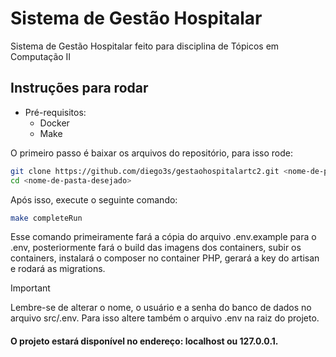 # Sistema de Gestão Hospitalar
Sistema de Gestão Hospitalar feito para disciplina de Tópicos em Computação II

## Instruções para rodar

* Pré-requisitos:
    - Docker
    - Make

O primeiro passo é baixar os arquivos do repositório, para isso rode:
```bash
git clone https://github.com/diego3s/gestaohospitalartc2.git <nome-de-pasta-desejado>
cd <nome-de-pasta-desejado>
```

Após isso, execute o seguinte comando:
```bash
make completeRun
```
Esse comando primeiramente fará a cópia do arquivo .env.example para o .env, posteriormente fará o build das imagens dos containers, subir os containers, instalará o composer no container PHP, gerará a key do artisan e rodará as migrations.

> [!IMPORTANT]  
> Lembre-se de alterar o nome, o usuário e a senha do banco de dados no arquivo src/.env. Para isso altere também o arquivo .env na raiz do projeto.

#### O projeto estará disponível no endereço: localhost ou 127.0.0.1.